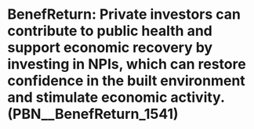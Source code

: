 # BenefReturn: __Private investors can contribute to public health and support economic recovery by investing in NPIs, which can restore confidence in the built environment and stimulate economic activity.__ (PBN__BenefReturn_1541)

